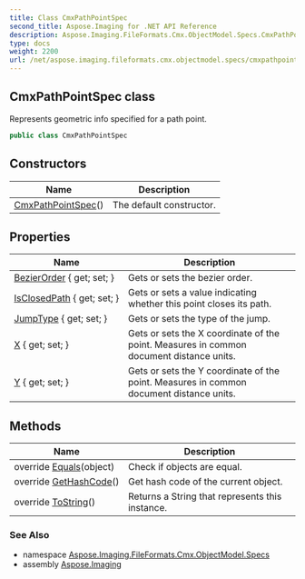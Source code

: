 ```yaml
---
title: Class CmxPathPointSpec
second_title: Aspose.Imaging for .NET API Reference
description: Aspose.Imaging.FileFormats.Cmx.ObjectModel.Specs.CmxPathPointSpec class. Represents geometric info specified for a path point
type: docs
weight: 2200
url: /net/aspose.imaging.fileformats.cmx.objectmodel.specs/cmxpathpointspec/
---
```

## CmxPathPointSpec class

Represents geometric info specified for a path point.

```csharp
public class CmxPathPointSpec
```

## Constructors

| Name | Description |
| --- | --- |
| [CmxPathPointSpec](cmxpathpointspec/)() | The default constructor. |

## Properties

| Name | Description |
| --- | --- |
| [BezierOrder](../../aspose.imaging.fileformats.cmx.objectmodel.specs/cmxpathpointspec/bezierorder/) { get; set; } | Gets or sets the bezier order. |
| [IsClosedPath](../../aspose.imaging.fileformats.cmx.objectmodel.specs/cmxpathpointspec/isclosedpath/) { get; set; } | Gets or sets a value indicating whether this point closes its path. |
| [JumpType](../../aspose.imaging.fileformats.cmx.objectmodel.specs/cmxpathpointspec/jumptype/) { get; set; } | Gets or sets the type of the jump. |
| [X](../../aspose.imaging.fileformats.cmx.objectmodel.specs/cmxpathpointspec/x/) { get; set; } | Gets or sets the X coordinate of the point. Measures in common document distance units. |
| [Y](../../aspose.imaging.fileformats.cmx.objectmodel.specs/cmxpathpointspec/y/) { get; set; } | Gets or sets the Y coordinate of the point. Measures in common document distance units. |

## Methods

| Name | Description |
| --- | --- |
| override [Equals](../../aspose.imaging.fileformats.cmx.objectmodel.specs/cmxpathpointspec/equals/)(object) | Check if objects are equal. |
| override [GetHashCode](../../aspose.imaging.fileformats.cmx.objectmodel.specs/cmxpathpointspec/gethashcode/)() | Get hash code of the current object. |
| override [ToString](../../aspose.imaging.fileformats.cmx.objectmodel.specs/cmxpathpointspec/tostring/)() | Returns a String that represents this instance. |

### See Also

* namespace [Aspose.Imaging.FileFormats.Cmx.ObjectModel.Specs](../../aspose.imaging.fileformats.cmx.objectmodel.specs/)
* assembly [Aspose.Imaging](../../)


